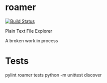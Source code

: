 # roamer
[![Build Status](https://travis-ci.org/abaldwin88/roamer.svg?branch=master)](https://travis-ci.org/abaldwin88/roamer)

Plain Text File Explorer

A broken work in process


# Tests
pylint roamer tests
python -m unittest discover
